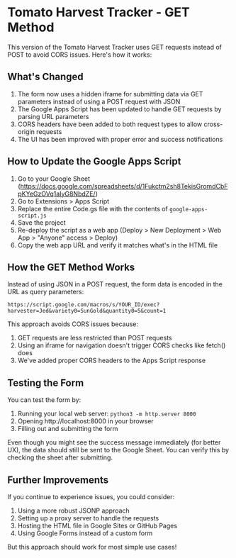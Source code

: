 # Tomato Harvest Tracker - GET Method

This version of the Tomato Harvest Tracker uses GET requests instead of POST to avoid CORS issues. Here's how it works:

## What's Changed

1. The form now uses a hidden iframe for submitting data via GET parameters instead of using a POST request with JSON
2. The Google Apps Script has been updated to handle GET requests by parsing URL parameters
3. CORS headers have been added to both request types to allow cross-origin requests
4. The UI has been improved with proper error and success notifications

## How to Update the Google Apps Script

1. Go to your Google Sheet (https://docs.google.com/spreadsheets/d/1Fukctm2sh8TekisGromdCbFpKYeGzOVq1aIyG8NbdZE/)
2. Go to Extensions > Apps Script
3. Replace the entire Code.gs file with the contents of `google-apps-script.js`
4. Save the project
5. Re-deploy the script as a web app (Deploy > New Deployment > Web App > "Anyone" access > Deploy)
6. Copy the web app URL and verify it matches what's in the HTML file

## How the GET Method Works

Instead of using JSON in a POST request, the form data is encoded in the URL as query parameters:

```
https://script.google.com/macros/s/YOUR_ID/exec?harvester=Jed&variety0=SunGold&quantity0=5&count=1
```

This approach avoids CORS issues because:

1. GET requests are less restricted than POST requests
2. Using an iframe for navigation doesn't trigger CORS checks like fetch() does
3. We've added proper CORS headers to the Apps Script response

## Testing the Form

You can test the form by:

1. Running your local web server: `python3 -m http.server 8000`
2. Opening http://localhost:8000 in your browser
3. Filling out and submitting the form

Even though you might see the success message immediately (for better UX), the data should still be sent to the Google Sheet. You can verify this by checking the sheet after submitting.

## Further Improvements

If you continue to experience issues, you could consider:

1. Using a more robust JSONP approach
2. Setting up a proxy server to handle the requests
3. Hosting the HTML file in Google Sites or GitHub Pages
4. Using Google Forms instead of a custom form

But this approach should work for most simple use cases!
